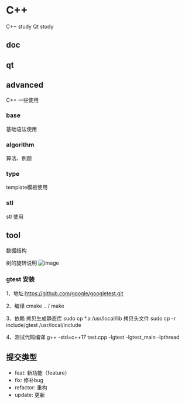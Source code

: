 # C++
  C++ study
  Qt study


## doc


## qt



## advanced
  C++ 一些使用 
### base
  基础语法使用

### algorithm
  算法、例题

### type
  template模板使用

### stl
  stl 使用

## tool
  数据结构

  树的旋转说明
  ![image](https://github.com/ljk1029/ToyTool/tree/main/img/tree.png)


### gtest 安装
  1、地址:https://github.com/google/googletest.git

  2、编译 cmake .. / make

  3、依赖
  拷贝生成静态库
  sudo cp *.a /usr/local/lib
  拷贝头文件
  sudo cp -r include/gtest /usr/local/include

  4、测试代码编译
  g++ -std=c++17 test.cpp -lgtest -lgtest_main -lpthread

## 提交类型
  - feat:     新功能（feature）
  - fix:      修补bug
  - refactor: 重构
  - update:   更新